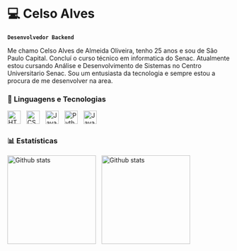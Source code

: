 # 💻 Celso Alves

**`Desenvolvedor Backend`**

Me chamo Celso Alves de Almeida Oliveira, tenho 25 anos e sou de São Paulo Capital. Concluí o curso técnico em informatica do Senac. Atualmente estou cursando Análise e Desenvolvimento de Sistemas no Centro Universitario Senac. Sou um entusiasta da tecnologia e sempre estou a procura de me desenvolver na area.

### 🤖 Linguagens e Tecnologias

<img 
    align="left" 
    alt="HTML"
    title="HTML" 
    width="30px" 
    style="padding-right: 10px;" 
    src="https://cdn.jsdelivr.net/gh/devicons/devicon@latest/icons/html5/html5-original.svg" 
/>
<img 
    align="left" 
    alt="CSS" 
    title="CSS"
    width="30px" 
    style="padding-right: 10px;" 
    src="https://cdn.jsdelivr.net/gh/devicons/devicon@latest/icons/css3/css3-original.svg" 
/>
<img 
    align="left" 
    alt="JavaScript" 
    title="JavaScript"
    width="30px" 
    style="padding-right: 10px;" 
    src="https://cdn.jsdelivr.net/gh/devicons/devicon@latest/icons/javascript/javascript-original.svg" 
/>

<img 
    align="left" 
    alt="Python" 
    title="Python"
    width="30px" 
    style="padding-right: 10px;" 
    src="https://cdn.jsdelivr.net/gh/devicons/devicon@latest/icons/python/python-original.svg" 
/>
<img 
    align="left" 
    alt="Java" 
    title="Java"
    width="30px" 
    style="padding-right: 10px;" 
    src="https://images.vexels.com/media/users/3/166401/isolated/preview/b82aa7ac3f736dd78570dd3fa3fa9e24-icone-da-linguagem-de-programacao-java.png" 
/>

<br/>
<br/>

### 📊 Estatísticas

<img 
    align="left" 
    alt="Github stats" 
    height="200px" 
    style="padding-right: 10px;" 
    src="https://github-readme-stats.vercel.app/api?username=CelsoAlves935&show_icons=true&theme=tokyonight&include_all_commits=true&locale=pt-br" 
/>

<img 
    align="left" 
    alt="Github stats" 
    height="200px" 
    style="padding-right: 10px;" 
    src="https://github-readme-stats.vercel.app/api/top-langs/?username=CelsoAlves935&theme=tokyonight&layout-compact" 
/>

